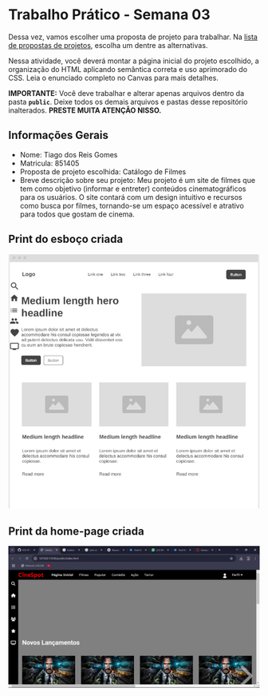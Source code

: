 # Trabalho Prático - Semana 03

Dessa vez, vamos escolher uma proposta de projeto para trabalhar. Na [lista de propostas de projetos](propostas-projetos.md), escolha um dentre as alternativas.

Nessa atividade, você deverá montar a página inicial do projeto escolhido, a organização do HTML aplicando semântica correta e uso aprimorado do CSS. Leia o enunciado completo no Canvas para mais detalhes.

**IMPORTANTE:** Você deve trabalhar e alterar apenas arquivos dentro da pasta **`public`**. Deixe todos os demais arquivos e pastas desse repositório inalterados. **PRESTE MUITA ATENÇÃO NISSO.**

## Informações Gerais

- Nome: Tiago dos Reis Gomes
- Matricula: 851405
- Proposta de projeto escolhida: Catálogo de Filmes
- Breve descrição sobre seu projeto: Meu projeto é um site de filmes que tem como objetivo (informar e entreter) conteúdos cinematográficos para os usuários. O site contará com um design intuitivo e recursos como busca por filmes, tornando-se um espaço acessível e atrativo para todos que gostam de cinema.


## Print do esboço criada

<img src="wireframeCineSpot.jpeg">


## Print da home-page criada

<img src="homePagePrint.jpg">
